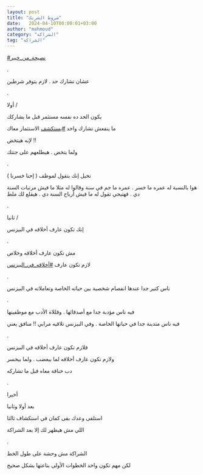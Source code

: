 ```yaml
---
layout: post
title: "شروط الشريك"
date:   2024-04-10T00:00:01+03:00
author: "mahmoud"
category: "الشراكة"
tag: "الشراكة"
---
```



[<u>\#نصيحة\_من\_خبير</u>](https://www.facebook.com/hashtag/%D9%86%D8%B5%D9%8A%D8%AD%D8%A9_%D9%85%D9%86_%D8%AE%D8%A8%D9%8A%D8%B1?__eep__=6&__cft__%5b0%5d=AZV_Obb-end8zwjOSOFRlIQ_pG8pw_EFPjNqiX-0LXa-1cXvWhPwhXcqjwuWOlnIBsETWyRsZjb5MkHDujjj5_4IsRoNqLZpvon-HptakeKKppxI1d9fAh_2N3g_6IywmVmBqvW8mp1uR4tPoa5G-qyCpicm3b7-PsbhNy1jwG2HmQ&__tn__=*NK-R)

.

عشان تشارك حد . لازم يتوفر شرطين

.

أولا /

يكون الحد ده نفسه مستثمر قبل ما يشاركك

ما ينفعش تشارك واحد
[<u>\#يستكشف</u>](https://www.facebook.com/hashtag/%D9%8A%D8%B3%D8%AA%D9%83%D8%B4%D9%81?__eep__=6&__cft__%5b0%5d=AZV_Obb-end8zwjOSOFRlIQ_pG8pw_EFPjNqiX-0LXa-1cXvWhPwhXcqjwuWOlnIBsETWyRsZjb5MkHDujjj5_4IsRoNqLZpvon-HptakeKKppxI1d9fAh_2N3g_6IywmVmBqvW8mp1uR4tPoa5G-qyCpicm3b7-PsbhNy1jwG2HmQ&__tn__=*NK-R)
الاستثمار معاك

لإنه هيتخض !!

ولما يتخض . هيطلعهم على جتتك

.

تخيل إنك بتقول لموظف ( إحنا خسرنا )

هوا بالنسبة له عمره ما خسر . عمره ما جم في سنة وقالوا له
مثلا ما فيش مرتبات السنة دي . فهتيحي تقول له ما فيش أرباح السنة دي .
هيقلع لك ملط

.

ثانيا /

إنك تكون عارف أخلاقه في البيزنس

.

مش تكون عارف أخلاقه وخلاص

لازم تكون عارف
[<u>\#أخلاقه\_في\_البيزنس</u>](https://www.facebook.com/hashtag/%D8%A3%D8%AE%D9%84%D8%A7%D9%82%D9%87_%D9%81%D9%8A_%D8%A7%D9%84%D8%A8%D9%8A%D8%B2%D9%86%D8%B3?__eep__=6&__cft__%5b0%5d=AZV_Obb-end8zwjOSOFRlIQ_pG8pw_EFPjNqiX-0LXa-1cXvWhPwhXcqjwuWOlnIBsETWyRsZjb5MkHDujjj5_4IsRoNqLZpvon-HptakeKKppxI1d9fAh_2N3g_6IywmVmBqvW8mp1uR4tPoa5G-qyCpicm3b7-PsbhNy1jwG2HmQ&__tn__=*NK-R)

.

ناس كتير جدا عندها انفصام شخصية بين حياته الخاصة
وتعاملاته في البيزنس

.

فيه ناس مؤدبة جدا مع أصدقائها . وقللاة الأدب مع
موظفينها

فيه ناس متدينة جدا في حياتها الخاصة . وفي البيزنس تلاقيه
مرابي !! منافق يعني

.

فلازم تكون عارف أخلاقه في البيزنس

ولازم تكون عارف أخلاقه لما بيغضب . ولما بيخسر

دب خناقة معاه قبل ما تشاركه

.

أخيرا

بعد أولا وثانيا

استلقى وعدك بقى كمان في استكشاف ثالثا

اللي مش هيظهر لك إلا بعد الشراكة

.

الشراكة مش وحشة على طول الخط

لكن مهم تكون واخد الخطوات الأولى بتاعتها بشكل
صحيح
